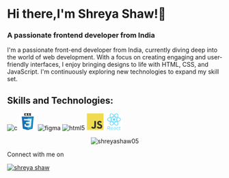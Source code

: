 <h1 align="left">Hi there,I'm Shreya Shaw!👋</h1>
<h3 align="left">A passionate frontend developer from India</h3>
<p>
    I'm a passionate front-end developer from India, currently diving deep into the world of web development. With a focus on creating engaging and user-friendly interfaces, I enjoy bringing designs to life with HTML, CSS, and JavaScript. I'm continuously exploring new technologies to expand my skill set.
</p>

## Skills and Technologies:
<p align="left">
    <img src="https://cdn.jsdelivr.net/gh/devicons/devicon@latest/icons/c/c-original.svg" alt="c" width="40" height="40"/>
    <img src="https://raw.githubusercontent.com/devicons/devicon/master/icons/css3/css3-original-wordmark.svg" alt="css3" 
    width="40" height="40"/>
    <img src="https://www.vectorlogo.zone/logos/figma/figma-icon.svg" alt="figma" width="40" height="40"/>   
   <img src="https://cdn.jsdelivr.net/gh/devicons/devicon@latest/icons/html5/html5-original.svg"  alt="html5" width="40" 
    height="40" />
    <img src="https://raw.githubusercontent.com/devicons/devicon/master/icons/javascript/javascript-original.svg" alt="javascript" width="40" height="40"/>
    <img src="https://raw.githubusercontent.com/devicons/devicon/master/icons/react/react-original-wordmark.svg" alt="react" width="40" height="40"/>
</p>

<p align="center">
  <img src="https://github-readme-streak-stats.herokuapp.com/?user=shreyashaw05&" alt="shreyashaw05" />
</p>

Connect with me on <p align="left">
 <a href="https://linkedin.com/in/shreya-shaw" target="blank">
    <img src="https://raw.githubusercontent.com/rahuldkjain/github-profile-readme-generator/master/src/images/icons/Social/linked-in-alt.svg" alt="shreya shaw" height="30" width="40" />
  </a>
</p>

## 


